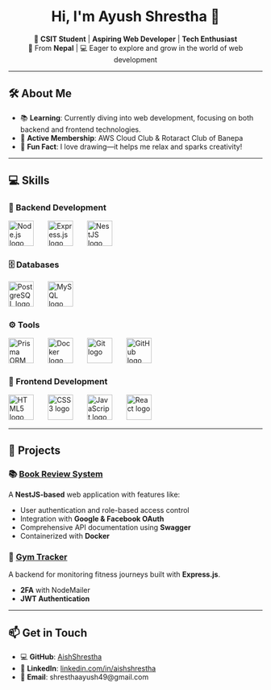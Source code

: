 <h1 align="center">Hi, I'm Ayush Shrestha 👋</h1>

<p align="center">  
🌟 <strong>CSIT Student</strong> | <strong>Aspiring Web Developer</strong> | <strong>Tech Enthusiast</strong>  
<br />📍 From <strong>Nepal</strong> | 💻 Eager to explore and grow in the world of web development  
</p>

<hr />

<h2><strong>🛠️ About Me</strong></h2>  
<ul>
  <li>📚 <strong>Learning</strong>: Currently diving into web development, focusing on both backend and frontend technologies.</li>
  <li>🌱 <strong>Active Membership</strong>: AWS Cloud Club & Rotaract Club of Banepa</li>
  <li>🎯 <strong>Fun Fact</strong>: I love drawing—it helps me relax and sparks creativity!</li>
</ul>

<hr />

<h2><strong>💻 Skills</strong></h2>

<h3><strong>🔧 Backend Development</strong></h3>
<div align="left">
  <img src="https://cdn.jsdelivr.net/gh/devicons/devicon/icons/nodejs/nodejs-original.svg" height="50" alt="Node.js logo" />
  <img width="20" />
  <img src="https://cdn.jsdelivr.net/gh/devicons/devicon/icons/express/express-original-wordmark.svg" height="50" alt="Express.js logo" />
  <img width="20" />
  <img src="https://cdn.jsdelivr.net/gh/devicons/devicon/icons/nestjs/nestjs-original.svg" height="50" alt="NestJS logo" />
</div>

<h3><strong>🗄️ Databases</strong></h3>
<div align="left">
  <img src="https://cdn.jsdelivr.net/gh/devicons/devicon/icons/postgresql/postgresql-original.svg" height="50" alt="PostgreSQL logo" />
  <img width="20" />
  <img src="https://cdn.jsdelivr.net/gh/devicons/devicon/icons/mysql/mysql-original-wordmark.svg" height="50" alt="MySQL logo" />
</div>

<h3><strong>⚙️ Tools</strong></h3>
<div align="left">
  <img src="https://cdn.jsdelivr.net/gh/devicons/devicon/icons/prisma/prisma-original.svg" height="50" alt="Prisma ORM logo" />
  <img width="20" />
  <img src="https://cdn.jsdelivr.net/gh/devicons/devicon/icons/docker/docker-original.svg" height="50" alt="Docker logo" />
  <img width="20" />
  <img src="https://cdn.jsdelivr.net/gh/devicons/devicon/icons/git/git-original.svg" height="50" alt="Git logo" />
  <img width="20" />
  <img src="https://cdn.jsdelivr.net/gh/devicons/devicon/icons/github/github-original.svg" height="50" alt="GitHub logo" />
</div>

<h3><strong>🎨 Frontend Development</strong></h3>
<div align="left">
  <img src="https://cdn.jsdelivr.net/gh/devicons/devicon/icons/html5/html5-original.svg" height="50" alt="HTML5 logo" />
  <img width="20" />
  <img src="https://cdn.jsdelivr.net/gh/devicons/devicon/icons/css3/css3-original.svg" height="50" alt="CSS3 logo" />
  <img width="20" />
  <img src="https://cdn.jsdelivr.net/gh/devicons/devicon/icons/javascript/javascript-original.svg" height="50" alt="JavaScript logo" />
  <img width="20" />
  <img src="https://cdn.jsdelivr.net/gh/devicons/devicon/icons/react/react-original.svg" height="50" alt="React logo" />
</div>

<hr />

<h2><strong>🚀 Projects</strong></h2>

<h3><strong>📚 <a href="https://github.com/AishShrestha/book-review" target="_blank">Book Review System</a></strong></h3>  
A <strong>NestJS-based</strong> web application with features like:  
<ul>
  <li>User authentication and role-based access control</li>
  <li>Integration with <strong>Google & Facebook OAuth</strong></li>
  <li>Comprehensive API documentation using <strong>Swagger</strong></li>
  <li>Containerized with <strong>Docker</strong></li>
</ul>

<h3><strong>💪 <a href="https://github.com/AishShrestha/Gym-tracker-" target="_blank">Gym Tracker</a></strong></h3>  
A backend for monitoring fitness journeys built with <strong>Express.js</strong>.  
<ul>
  <li><strong>2FA</strong> with NodeMailer</li>
  <li><strong>JWT Authentication</strong></li>
</ul>

<hr />

<h2><strong>📫 Get in Touch</strong></h2>
<ul>
  <li>💻 <strong>GitHub</strong>: <a href="https://github.com/AishShrestha" target="_blank">AishShrestha</a></li>
  <li>🏢 <strong>LinkedIn</strong>: <a href="https://linkedin.com/in/aishshrestha" target="_blank">linkedin.com/in/aishshrestha</a></li>
  <li>📧 <strong>Email</strong>: shresthaayush49@gmail.com</li>
</ul>
